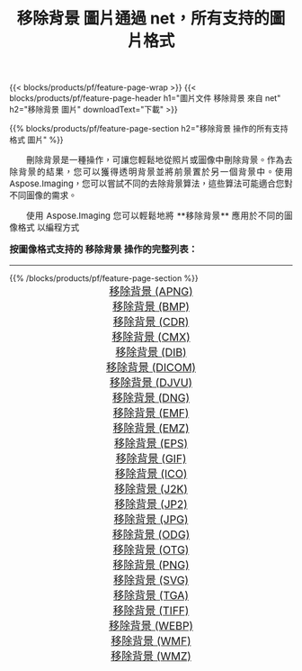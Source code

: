 ﻿---
title: 移除背景 圖片通過 net，所有支持的圖片格式 
weight: 3920
url: /zh-hant/net/remove-background/ 
lang: zh-hant
langdirlevel: 2
locales: zh-hans,ja,it,ru,de,es,fr,nl,id,lt,pl,pt,vi,tr,ko,zh-hant,ar,hi,th,sv,cs,uk,he
description: 使用 Aspose.Imaging 你可以輕鬆地通過 net 獲取 移除背景 圖像
---

{{< blocks/products/pf/feature-page-wrap >}}
{{< blocks/products/pf/feature-page-header h1="圖片文件 移除背景 來自 net" h2="移除背景 圖片" downloadText="下載" >}}


{{% blocks/products/pf/feature-page-section  h2="移除背景 操作的所有支持格式 圖片" %}}
<p align="justify" style="text-indent:2em;font-size:15px;">
刪除背景是一種操作，可讓您輕鬆地從照片或圖像中刪除背景。作為去除背景的結果，您可以獲得透明背景並將前景置於另一個背景中。使用 Aspose.Imaging，您可以嘗試不同的去除背景算法，這些算法可能適合您對不同圖像的需求。
</p>
<p align="justify" style="text-indent:2em;font-size:15px;">
使用 Aspose.Imaging 您可以輕鬆地將 **移除背景** 應用於不同的圖像格式 以編程方式
</p>
<h3 style="margin-top:16px;">
按圖像格式支持的 移除背景 操作的完整列表：
</h3>
<hr/>
{{% /blocks/products/pf/feature-page-section %}}
<div class="container-fluid productfamilypage bg-gray">
    <div class="convertypes bg-gray agp-content section">
        <div class="container">
		<div class="row other-converters" style="gap: 10px;font-size: 19px;text-align:center;">
		    <div class='col-md-3 other-converter remove-lp remove-rp'><a href="/imaging/zh-hant/net/remove-background/apng/" style="padding:15px;">移除背景 (APNG)</a></div><div class='col-md-3 other-converter remove-lp remove-rp'><a href="/imaging/zh-hant/net/remove-background/bmp/" style="padding:15px;">移除背景 (BMP)</a></div><div class='col-md-3 other-converter remove-lp remove-rp'><a href="/imaging/zh-hant/net/remove-background/cdr/" style="padding:15px;">移除背景 (CDR)</a></div><div class='col-md-3 other-converter remove-lp remove-rp'><a href="/imaging/zh-hant/net/remove-background/cmx/" style="padding:15px;">移除背景 (CMX)</a></div><div class='col-md-3 other-converter remove-lp remove-rp'><a href="/imaging/zh-hant/net/remove-background/dib/" style="padding:15px;">移除背景 (DIB)</a></div><div class='col-md-3 other-converter remove-lp remove-rp'><a href="/imaging/zh-hant/net/remove-background/dicom/" style="padding:15px;">移除背景 (DICOM)</a></div><div class='col-md-3 other-converter remove-lp remove-rp'><a href="/imaging/zh-hant/net/remove-background/djvu/" style="padding:15px;">移除背景 (DJVU)</a></div><div class='col-md-3 other-converter remove-lp remove-rp'><a href="/imaging/zh-hant/net/remove-background/dng/" style="padding:15px;">移除背景 (DNG)</a></div><div class='col-md-3 other-converter remove-lp remove-rp'><a href="/imaging/zh-hant/net/remove-background/emf/" style="padding:15px;">移除背景 (EMF)</a></div><div class='col-md-3 other-converter remove-lp remove-rp'><a href="/imaging/zh-hant/net/remove-background/emz/" style="padding:15px;">移除背景 (EMZ)</a></div><div class='col-md-3 other-converter remove-lp remove-rp'><a href="/imaging/zh-hant/net/remove-background/eps/" style="padding:15px;">移除背景 (EPS)</a></div><div class='col-md-3 other-converter remove-lp remove-rp'><a href="/imaging/zh-hant/net/remove-background/gif/" style="padding:15px;">移除背景 (GIF)</a></div><div class='col-md-3 other-converter remove-lp remove-rp'><a href="/imaging/zh-hant/net/remove-background/ico/" style="padding:15px;">移除背景 (ICO)</a></div><div class='col-md-3 other-converter remove-lp remove-rp'><a href="/imaging/zh-hant/net/remove-background/j2k/" style="padding:15px;">移除背景 (J2K)</a></div><div class='col-md-3 other-converter remove-lp remove-rp'><a href="/imaging/zh-hant/net/remove-background/jp2/" style="padding:15px;">移除背景 (JP2)</a></div><div class='col-md-3 other-converter remove-lp remove-rp'><a href="/imaging/zh-hant/net/remove-background/jpg/" style="padding:15px;">移除背景 (JPG)</a></div><div class='col-md-3 other-converter remove-lp remove-rp'><a href="/imaging/zh-hant/net/remove-background/odg/" style="padding:15px;">移除背景 (ODG)</a></div><div class='col-md-3 other-converter remove-lp remove-rp'><a href="/imaging/zh-hant/net/remove-background/otg/" style="padding:15px;">移除背景 (OTG)</a></div><div class='col-md-3 other-converter remove-lp remove-rp'><a href="/imaging/zh-hant/net/remove-background/png/" style="padding:15px;">移除背景 (PNG)</a></div><div class='col-md-3 other-converter remove-lp remove-rp'><a href="/imaging/zh-hant/net/remove-background/svg/" style="padding:15px;">移除背景 (SVG)</a></div><div class='col-md-3 other-converter remove-lp remove-rp'><a href="/imaging/zh-hant/net/remove-background/tga/" style="padding:15px;">移除背景 (TGA)</a></div><div class='col-md-3 other-converter remove-lp remove-rp'><a href="/imaging/zh-hant/net/remove-background/tiff/" style="padding:15px;">移除背景 (TIFF)</a></div><div class='col-md-3 other-converter remove-lp remove-rp'><a href="/imaging/zh-hant/net/remove-background/webp/" style="padding:15px;">移除背景 (WEBP)</a></div><div class='col-md-3 other-converter remove-lp remove-rp'><a href="/imaging/zh-hant/net/remove-background/wmf/" style="padding:15px;">移除背景 (WMF)</a></div><div class='col-md-3 other-converter remove-lp remove-rp'><a href="/imaging/zh-hant/net/remove-background/wmz/" style="padding:15px;">移除背景 (WMZ)</a></div>
                </div>
        </div>
    </div>
</div>
<br/>
